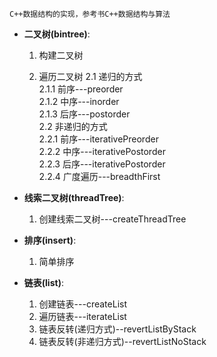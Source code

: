 
    C++数据结构的实现，参考书C++数据结构与算法

- **二叉树(bintree)**:

    1. 构建二叉树

    2. 遍历二叉树
        2.1 递归的方式<br>
            2.1.1 前序---preorder<br>
            2.1.2 中序---inorder<br>
            2.1.3 后序---postorder<br>
        2.2 ️非递归的方式<br>
            2.2.1 前序---iterativePreorder<br>
            2.2.2 中序---iterativePostorder<br>
            2.2.3 后序---iterativePostorder<br>
            2.2.4 广度遍历---breadthFirst<br>

- **线索二叉树(threadTree)**:

    1. 创建线索二叉树---createThreadTree

- **排序(insert)**:

    1. 简单排序


- **链表(list)**:

    1. 创建链表---createList
    2. 遍历链表---iterateList
    3. 链表反转(递归方式)--revertListByStack
    4. 链表反转(非递归方式)--revertListNoStack